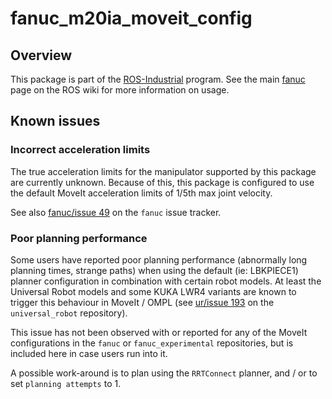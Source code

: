 # fanuc_m20ia_moveit_config

## Overview

This package is part of the [ROS-Industrial][] program. See the main [fanuc][]
page on the ROS wiki for more information on usage.

## Known issues

### Incorrect acceleration limits

The true acceleration limits for the manipulator supported by this package are
currently unknown. Because of this, this package is configured to use the
default MoveIt acceleration limits of 1/5th max joint velocity.

See also [fanuc/issue 49][] on the `fanuc` issue tracker.

### Poor planning performance

Some users have reported poor planning performance (abnormally long planning
times, strange paths) when using the default (ie: LBKPIECE1) planner
configuration in combination with certain robot models. At least the Universal
Robot models and some KUKA LWR4 variants are known to trigger this behaviour in
MoveIt / OMPL (see [ur/issue 193][] on the `universal_robot` repository).

This issue has not been observed with or reported for any of the MoveIt
configurations in the `fanuc` or `fanuc_experimental` repositories, but is
included here in case users run into it.

A possible work-around is to plan using the `RRTConnect` planner, and / or to
set `planning attempts` to 1.



[ROS-Industrial]: http://wiki.ros.org/Industrial
[fanuc]: http://wiki.ros.org/fanuc
[fanuc/issue 49]: https://github.com/ros-industrial/fanuc/issues/49
[ur/issue 193]: https://github.com/ros-industrial/universal_robot/issues/193
